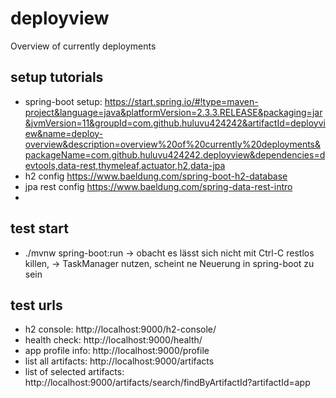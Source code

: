 # deployview
Overview of currently deployments

## setup tutorials
* spring-boot setup: https://start.spring.io/#!type=maven-project&language=java&platformVersion=2.3.3.RELEASE&packaging=jar&jvmVersion=11&groupId=com.github.huluvu424242&artifactId=deployview&name=deploy-overview&description=overview%20of%20currently%20deployments&packageName=com.github.huluvu424242.deployview&dependencies=devtools,data-rest,thymeleaf,actuator,h2,data-jpa
* h2 config https://www.baeldung.com/spring-boot-h2-database
* jpa rest config https://www.baeldung.com/spring-data-rest-intro
*  

## test start
* ./mvnw spring-boot:run
-> obacht es lässt sich nicht mit Ctrl-C restlos killen, -> TaskManager nutzen, scheint ne Neuerung in spring-boot zu sein

## test urls
* h2 console:  http://localhost:9000/h2-console/
* health check: http://localhost:9000/health/
* app profile info: http://localhost:9000/profile
* list all artifacts: http://localhost:9000/artifacts
* list of selected artifacts: http://localhost:9000/artifacts/search/findByArtifactId?artifactId=app
